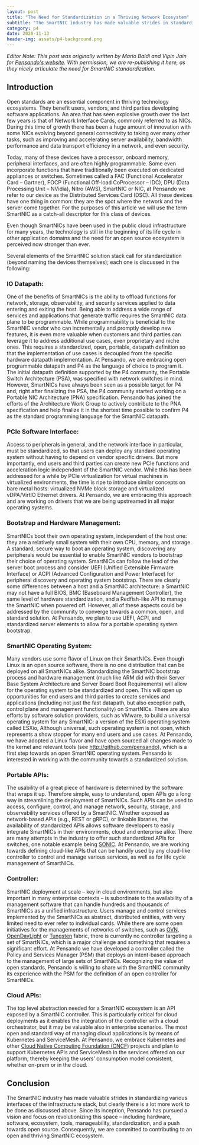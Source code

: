 ```yaml
---
layout: post
title: "The Need for Standardization in a Thriving Network Ecosystem"
subtitle: "The SmartNIC industry has made valuable strides in standardizing various interfaces of the infrastructure stack, but clearly there is a lot more work to be done as discussed above. Since its inception, Pensando has pursued a vision and focus on revolutionizing this space – including hardware, software, ecosystem, tools, manageability, standardization, and a push towards open source. Consequently, we are committed to contributing to an open and thriving SmartNIC ecosystem."
category: p4
date: 2020-11-13
header-img: assets/p4-background.png
---
```


*Editor Note: This post was originally written by Mario Baldi and Vipin Jain for [Pensando's website](https://pensando.io/the-need-for-standardization-in-a-thriving-network-ecosystem/). With permission, we are re-publishing it here, as they nicely articulate the need for SmartNIC standardization.*

## Introduction ##

Open standards are an essential component in thriving technology ecosystems. They benefit users, vendors, and third parties developing software applications. An area that has seen explosive growth over the last few years is that of Network Interface Cards, commonly referred to as NICs. During this time of growth there has been a huge amount of innovation with some NICs evolving beyond general connectivity to taking over many other tasks, such as improving and accelerating server availability, bandwidth performance and data transport efficiency in a network, and even security.

Today, many of these devices have a processor, onboard memory, peripheral interfaces, and are often highly programmable. Some even incorporate functions that have traditionally been executed on dedicated appliances or switches. Sometimes called a FAC (Functional Accelerator Card – Gartner), FOCP (Functional Off-load CoProcessor – IDC), DPU (Data Processing Unit – NVidia), Nitro (AWS), SmartNIC or NIC, at Pensando we refer to our device as the Distributed Services Card (DSC). All these devices have one thing in common: they are the spot where the network and the server come together. For the purposes of this article we will use the term SmartNIC as a catch-all descriptor for this class of devices.

Even though SmartNICs have been used in the public cloud infrastructure for many years, the technology is still in the beginning of its life cycle in other application domains and the need for an open source ecosystem is perceived now stronger than ever.

Several elements of the SmartNIC solution stack call for standardization (beyond naming the devices themselves); each one is discussed in the following:

### IO Datapath: ###
One of the benefits of SmartNICs is the ability to offload functions for network, storage, observability, and security services applied to data entering and exiting the host. Being able to address a wide range of services and applications that generate traffic requires the SmartNIC data plane to be programmable. While programmability is beneficial to the SmartNIC vendor who can incrementally and promptly develop new features, it is even more valuable when customers and third parties can leverage it to address additional use cases, even proprietary and niche ones. This requires a standardized, open, portable, datapath definition so that the implementation of use cases is decoupled from the specific hardware datapath implementation. At Pensando, we are embracing open programmable datapath and P4 as the language of choice to program it. The initial datapath definition supported by the P4 community, the Portable Switch Architecture (PSA), was specified with network switches in mind. However, SmartNICs have always been seen as a possible target for P4 and, right after finalizing the PSA, the P4 community started working on a Portable NIC Architecture (PNA) specification. Pensando has joined the efforts of the Architecture Work Group to actively contribute to the PNA specification and help finalize it in the shortest time possible to confirm P4 as the standard programming language for the SmartNIC datapath.

### PCIe Software Interface: ###
Access to peripherals in general, and the network interface in particular, must be standardized, so that users can deploy any standard operating system without having to depend on vendor specific drivers. But more importantly, end users and third parties can create new PCIe functions and acceleration logic independent of the SmartNIC vendor. While this has been addressed for a while by PCIe virtualization for virtual machines in virtualized environments, the time is ripe to introduce similar concepts on bare metal hosts: virtualized NVMe block storage and virtualized vDPA/VirtIO Ethernet drivers. At Pensando, we are embracing this approach and are working on drivers that we are being upstreamed in all major operating systems.

### Bootstrap and Hardware Management: ###
SmartNICs boot their own operating system, independent of the host one: they are a relatively small system with their own CPU, memory, and storage. A standard, secure way to boot an operating system, discovering any peripherals would be essential to enable SmartNIC vendors to bootstrap their choice of operating system. SmartNICs can follow the lead of the server boot process and consider UEFI (Unified Extensible Firmware Interface) or ACPI (Advanced Configuration and Power Interface) for peripheral discovery and operating system bootstrap. There are clearly some differences between a host and a SmartNIC architecture: a SmartNIC may not have a full BIOS, BMC (Baseboard Management Controller), the same level of hardware standardization, and a Redfish-like API to manage the SmartNIC when powered off. However, all of these aspects could be addressed by the community to converge towards a common, open, and standard solution. At Pensando, we plan to use UEFI, ACPI, and standardized server elements to allow for a portable operating system bootstrap.

### SmartNIC Operating System: ###
Many vendors use some flavor of Linux on their SmartNICs. Even though Linux is an open source software, there is no one distribution that can be deployed on all SmartNICs alike. Standardizing the SmartNIC bootstrap process and hardware management (much like ARM did with their Server Base System Architecture and Server Board Boot Requirements) will allow for the operating system to be standardized and open. This will open up opportunities for end users and third parties to create services and applications (including not just the fast datapath, but also exception path, control plane and management functionality) on SmartNICs. There are also efforts by software solution providers, such as VMware, to build a universal operating system for any SmartNIC: a version of the ESXi operating system called ESXio, Although universal, such operating system is not open, which represents a show stopper for many end users and use cases. At Pensando, we have adopted a Linux flavor and have open sourced all changes made to the kernel and relevant tools (see http://github.com/pensando), which is a first step towards an open SmartNIC operating system. Pensando is interested in working with the community towards a standardized solution.

### Portable APIs: ###
The usability of a great piece of hardware is determined by the software that wraps it up. Therefore simple, easy to understand, open APIs go a long way in streamlining the deployment of SmartNICs. Such APIs can be used to access, configure, control, and manage network, security, storage, and observability services offered by a SmartNIC. Whether exposed as network-based APIs (e.g., REST or gRPC), or linkable libraries, the availability of standardized APIs allows software developers to easily integrate SmartNICs in their environments, cloud and enterprise alike. There are many attempts in the industry to offer such standardized APIs for switches, one notable example being [SONIC](https://github.com/Azure/SONiC/blob/master/sourcecode.md). At Pensando, we are working towards defining cloud-like APIs that can be handily used by any cloud-like controller to control and manage various services, as well as for life cycle management of SmartNICs.

### Controller: ###
SmartNIC deployment at scale – key in cloud environments, but also important in many enterprise contexts – is subordinate to the availability of a management software that can handle hundreds and thousands of SmartNICs as a unified infrastructure. Users manage and control services implemented by the SmartNICs as abstract, distributed entities, with very limited need to ever refer to individual cards. While there are some open initiatives for the managements of networks of switches, such as [OVN](https://github.com/ovn-org/ovn), [OpenDayLight](https://www.opendaylight.org/) or [Tungsten](https://tungsten.io/) fabric, there is currently no controller targeting a set of SmartNICs, which is a major challenge and something that requires a significant effort. At Pensando we have developed a controller called the Policy and Services Manager (PSM) that deploys an intent-based approach to the management of large sets of SmartNICs. Recognizing the value of open standards, Pensando is willing to share with the SmartNIC community its experience with the PSM for the definition of an open controller for SmartNICs.

### Cloud APIs: ###
The top level abstraction needed for a SmartNIC ecosystem is an API exposed by a SmartNIC controller. This is particularly critical for cloud deployments as it enables the integration of the controller with a cloud orchestrator, but it may be valuable also in enterprise scenarios. The most open and standard way of managing cloud applications is by means of Kubernetes and ServiceMesh. At Pensando, we embrace Kubernetes and other [Cloud Native Computing Foundation (CNCF)](https://www.cncf.io/)  projects and plan to support Kubernetes APIs and ServiceMesh in the services offered on our platform, thereby keeping the users’ consumption model consistent, whether on-prem or in the cloud.

## Conclusion ##
The SmartNIC industry has made valuable strides in standardizing various interfaces of the infrastructure stack, but clearly there is a lot more work to be done as discussed above. Since its inception, Pensando has pursued a vision and focus on revolutionizing this space – including hardware, software, ecosystem, tools, manageability, standardization, and a push towards open source. Consequently, we are committed to contributing to an open and thriving SmartNIC ecosystem.
